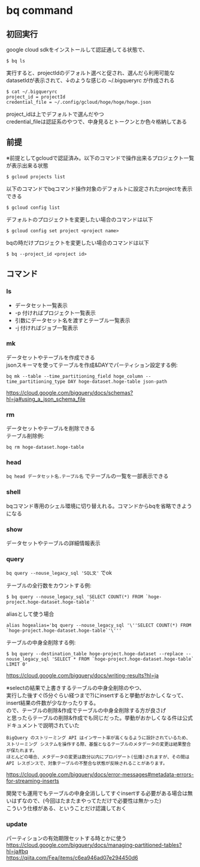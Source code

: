 # bq command

## 初回実行

google cloud sdkをインストールして認証通してる状態で、
```
$ bq ls
```
実行すると、projectIdのデフォルト選べと促され、選んだら利用可能なdatasetIdが表示されて、↓のような感じの ~/.bigqueryrc が作成される
```
$ cat ~/.bigqueryrc
project_id = projectId
credential_file = ~/.config/gcloud/hoge/hoge/hoge.json
```
project_idは上でデフォルトで選んだやつ  
credential_fileは認証系のやつで、中身見るとトークンとか色々格納してある

## 前提

※前提としてgcloudで認証済み。以下のコマンドで操作出来るプロジェクト一覧が表示出来る状態
```
$ gcloud projects list
```
以下のコマンドでbqコマンド操作対象のデフォルトに設定されたprojectを表示できる
```
$ gcloud config list
```
デフォルトのプロジェクトを変更したい場合のコマンドは以下
```
$ gcloud config set project <project name>
```
bqの時だけプロジェクトを変更したい場合のコマンドは以下
```
$ bq --project_id <project id>
```

## コマンド

### ls
- データセット一覧表示
- -p 付ければプロジェクト一覧表示
- 引数にデータセット名を渡すとテーブル一覧表示
- -j 付ければジョブ一覧表示

### mk
データセットやテーブルを作成できる  
jsonスキーマを使ってテーブルを作成&DAYでパーティション設定する例:
```
bq mk --table --time_partitioning_field hoge_column --time_partitioning_type DAY hoge-dataset.hoge-table json-path
```
https://cloud.google.com/bigquery/docs/schemas?hl=ja#using_a_json_schema_file

### rm
データセットやテーブルを削除できる  
テーブル削除例:
```
bq rm hoge-dataset.hoge-table
```

### head
`bq head データセット名.テーブル名` でテーブルの一覧を一部表示できる

### shell
bqコマンド専用のシェル環境に切り替えれる。コマンドからbqを省略できようになる

### show
データセットやテーブルの詳細情報表示

### query
`bq query --nouse_legacy_sql 'SQL文'` でok

テーブルの全行数をカウントする例:
```
$ bq query --nouse_legacy_sql 'SELECT COUNT(*) FROM `hoge-project.hoge-dataset.hoge-table`'
```
aliasとして使う場合
```
alias hogealias='bq query --nouse_legacy_sql '\''SELECT COUNT(*) FROM `hoge-project.hoge-dataset.hoge-table`'\'''
```
テーブルの中身全削除する例:
```
$ bq query --destination_table hoge-project.hoge-dataset --replace --nouse_legacy_sql 'SELECT * FROM `hoge-project.hoge-dataset.hoge-table` LIMIT 0'
```
https://cloud.google.com/bigquery/docs/writing-results?hl=ja

※selectの結果で上書きするテーブルの中身全削除のやつ、  
実行した後すぐ(5分ぐらい経つまで?)にinsertすると挙動がおかしくなって、insert結果の件数が少なかったりする。  
ので、テーブルの削除&作成でテーブルの中身全削除する方が良さげ  
と思ったらテーブルの削除&作成でも同じだった。挙動がおかしくなる件は公式ドキュメントで説明されていた  
```
BigQuery のストリーミング API はインサート率が高くなるように設計されているため、
ストリーミング システムを操作する際、基盤となるテーブルのメタデータの変更は結果整合が保たれます。
ほとんどの場合、メタデータの変更は数分以内にプロパゲート(伝播)されますが、その間は API レスポンスで、対象テーブルの不整合な状態が反映されることがあります。
```
https://cloud.google.com/bigquery/docs/error-messages#metadata-errors-for-streaming-inserts

開発でも運用でもテーブルの中身全消ししてすぐinsertする必要がある場合は無いはずなので、(今回はたまたまやってただけで必要性は無かった)  
こういう仕様がある、ということだけ認識しておく

### update
パーティションの有効期限セットする時とかに使う  
https://cloud.google.com/bigquery/docs/managing-partitioned-tables?hl=ja#bq  
https://qiita.com/Fea/items/c6ea946ad07e294450d6